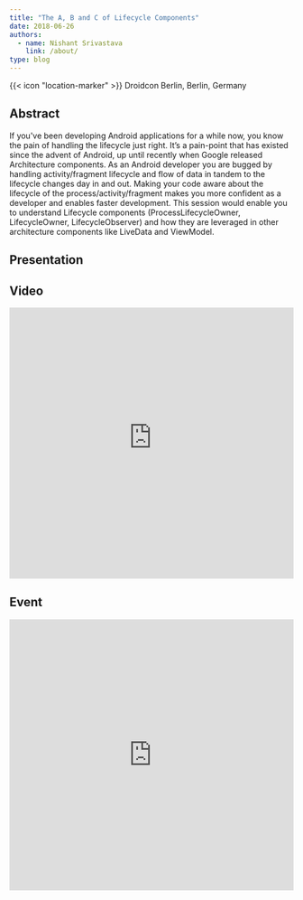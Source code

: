 ```yaml
---
title: "The A, B and C of Lifecycle Components"
date: 2018-06-26
authors:
  - name: Nishant Srivastava
    link: /about/
type: blog
---
```


{{< icon "location-marker" >}} Droidcon Berlin, Berlin, Germany

<!--more-->

## Abstract

If you've been developing Android applications for a while now, you know the pain of handling the lifecycle just right. It’s a pain-point that has existed since the advent of Android, up until recently when Google released Architecture components. As an Android developer you are bugged by handling activity/fragment lifecycle and flow of data in tandem to the lifecycle changes day in and out. Making your code aware about the lifecycle of the process/activity/fragment makes you more confident as a developer and enables faster development. This session would enable you to understand Lifecycle components (ProcessLifecycleOwner, LifecycleOwner, LifecycleObserver) and how they are leveraged in other architecture components like LiveData and ViewModel.

## Presentation

<script async class="speakerdeck-embed" data-id="d141edb49bb743d1a5bf987acb364d39" data-ratio="1.77777777777778" src="//speakerdeck.com/assets/embed.js"></script>

## Video

<iframe width="100%" height="480" src="https://www.youtube-nocookie.com/embed/2lCrTkwnqu4" frameborder="0" allow="accelerometer; autoplay; encrypted-media; gyroscope; picture-in-picture" allowfullscreen></iframe>

## Event

<iframe src="https://web.archive.org/web/20181117200100/https://berlin2018.droidcon.cod.newthinking.net/en/sessions/b-and-c-lifecycle-components" frameborder="0" width="100%" height="480" allowfullscreen="true" mozallowfullscreen="true" webkitallowfullscreen="true"></iframe>
